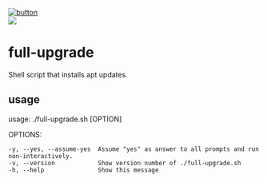 [![button](https://img.shields.io/badge/Download-success)](https://files.teunjojo.com/download.php?file=full-upgrade)
<br><img src="https://img.shields.io/badge/dynamic/json?color=informational&label=version&prefix=v&query=%24.version&url=https%3A%2F%2Ffiles.teunjojo.com%2Flatest.php%3Frepo%3Dfull-upgrade%26data_type%3Djson">
# full-upgrade
Shell script that installs apt updates.

## usage
usage: ./full-upgrade.sh [OPTION]

OPTIONS:

    -y, --yes, --assume-yes  Assume "yes" as answer to all prompts and run non-interactively.
    -v, --version            Show version number of ./full-upgrade.sh
    -h, --help               Show this message
